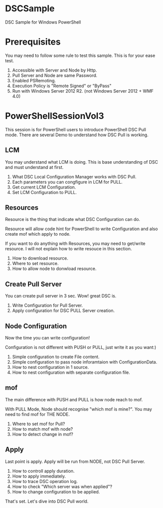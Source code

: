DSCSample
=========

DSC Sample for Windows PowerShell


Prerequisites
=========

You may need to follow some rule to test this sample.
This is for your ease test.

1. Accessible with Server and Node by Http.
2. Pull Server and Node are same Password.
3. Enabled PSRemoting.
4. Execution Policy is "Remote Signed" or "ByPass"
5. Run with Windows Server 2012 R2. (not Windows Server 2012 + WMF 4.0)

PowerShellSessionVol3
=========

This session is for PowerShell users to introduce PowerShell DSC Pull mode.
There are several Demo to understand how DSC Pull is working.

## LCM

You may understand what LCM is doing. This is base understanding of DSC and must understand at first.

1. What DSC Local Configuration Manager works with DSC Pull.
2. Each parameters you can congfigure in LCM for PULL.
3. Get current LCM Configuration.
4. Set LCM Configuration to PULL.

## Resources

Resource is the thing that indicate what DSC Configuration can do.

Resource will allow code hint for PowerShell to write Configuration and also create mof which apply to node.

If you want to do anything with Resources, you may need to get/write resource. I will not explain how to write resouce in this section.

1. How to download resource.
2. Where to set resource.
3. How to allow node to donwload resource.

## Create Pull Server

You can create pull server in 3 sec. Wow! great DSC is.

1. Write Configuration for Pull Server.
2. Apply configuration for DSC PULL Server creation.

## Node Configuration

Now the time you can write configuration!

Configuration is not different with PUSH or PULL, just write it as you want:)

1. Simple configuration to create File content.
2. Simple configuration to pass node inforamtaion with ConfigurationData.
3. How to nest configuration in 1 source.
4. How to nest configuration with separate configuration file.

## mof

The main difference with PUSH and PULL is how node reach to mof.

With PULL Mode, Node should recognise "which mof is mine?". You may need to find mof for THE NODE.

1. Where to set mof for Pull?
2. How to match mof with node?
3. How to detect change in mof?

## Apply

Last point is apply. Apply will be run from NODE, not DSC Pull Server.

1. How to controll apply duration.
2. How to apply immediately.
3. How to trace DSC operation log.
4. How to check "Which server was when applied"?
5. How to change configuration to be applied.

That's set. Let's dive into DSC Pull world. 